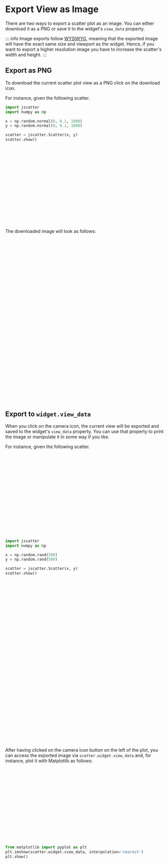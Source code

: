 # Export View as Image

There are two ways to export a scatter plot as an image. You can either download
it as a PNG or save it to the widget's `view_data` property.

::: info
Image exports follow [WYSIWYG](https://en.wikipedia.org/wiki/WYSIWYG), meaning
that the exported image will have the exact same size and viewport as the
widget. Hence, if you want to export a higher resolution image you have to
increase the scatter's width and height.
:::

## Export as PNG

To download the current scatter plot view as a PNG click on the download icon.

For instance, given the following scatter.

```py
import jscatter
import numpy as np

x = np.random.normal(0, 0.1, 1000)
y = np.random.normal(0, 0.1, 1000)

scatter = jscatter.Scatter(x, y)
scatter.show()
```

<div class="img export-download"><div /></div>

The downloaded image will look as follows:

<div class="img export-download-png"><div /></div>


## Export to `widget.view_data`

When you click on the camera icon, the current view will be exported and saved
to the widget's `view_data` property. You can use that property to print the
image or manipulate it in some way if you like.

For instance, given the following scatter.

```py
import jscatter
import numpy as np

x = np.random.rand(500)
y = np.random.rand(500)

scatter = jscatter.Scatter(x, y)
scatter.show()
```

<div class="img export-save"><div /></div>

After having clicked on the camera icon button on the left of the plot, you can
access the exported image via `scatter.widget.view_data` and, for instance, plot
it with Matplotlib as follows:

```py
from matplotlib import pyplot as plt
plt.imshow(scatter.widget.view_data, interpolation='nearest')
plt.show()
```

<div class="img export-save-matplotlib"><div /></div>

<style scoped>
  .img {
    max-width: 100%;
    background-position: center;
    background-repeat: no-repeat;
    background-size: cover;
  }

  .img.export-download {
    width: 1108px;
    background-image: url(/images/export-download-light.png)
  }
  .img.export-download div { padding-top: 48.55595668% }

  :root.dark .img.export-download {
    background-image: url(/images/export-download-dark.png)
  }

  .img.export-download-png {
    width: 900px;
    background-image: url(/images/export-download-png-light.png)
  }
  .img.export-download-png div { padding-top: 53.33333333% }

  :root.dark .img.export-download-png {
    background-image: url(/images/export-download-png-dark.png)
  }

  .img.export-save {
    width: 1108px;
    background-image: url(/images/export-save-light.png)
  }
  .img.export-save div { padding-top: 48.55595668% }

  :root.dark .img.export-save {
    background-image: url(/images/export-save-dark.png)
  }

  .img.export-save-matplotlib {
    width: 552px;
    background-image: url(/images/export-save-matplotlib-light.png)
  }
  .img.export-save-matplotlib div { padding-top: 56.70289855% }

  :root.dark .img.export-save-matplotlib {
    background-image: url(/images/export-save-matplotlib-dark.png)
  }
</style>
